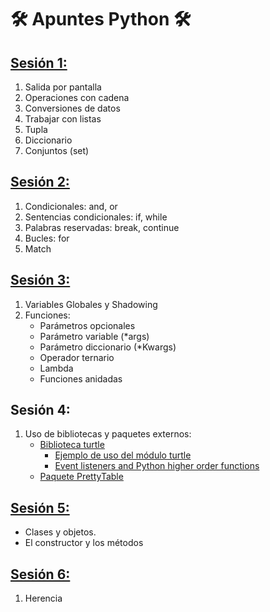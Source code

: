 # 🛠️ Apuntes Python 🛠️
## [Sesión 1:](./Apuntes/Sesion1.py)
1. Salida por pantalla
2. Operaciones con cadena
3. Conversiones de datos
4. Trabajar con listas
5. Tupla
6. Diccionario
7. Conjuntos (set)
## [Sesión 2:](./Apuntes/Sesion2.py)
1. Condicionales: and, or
2. Sentencias condicionales: if, while
3. Palabras reservadas: break, continue
4. Bucles: for
5. Match
## [Sesión 3:](./Apuntes/Sesion3.py)
1. Variables Globales y Shadowing
2. Funciones:
    * Parámetros opcionales
    * Parámetro variable (*args)
    * Parámetro diccionario (*Kwargs)
    * Operador ternario
    * Lambda
    * Funciones anidadas
## Sesión 4:
1. Uso de bibliotecas y paquetes externos:
   * [Biblioteca turtle](./Apuntes/Sesion4/biblio_turtle.py)
      * [Ejemplo de uso del módulo turtle](./Apuntes/Sesion4/turtle_proyecto.py)
      * [Event listeners and Python higher order functions](./Apuntes/Sesion4/turtle_event.py)
   * [Paquete PrettyTable](./Apuntes/Sesion4/pretty_table.py)
## [Sesión 5:](./Apuntes/Sesion5/main.py)
   * Clases y objetos.
   * El constructor y los métodos
## [Sesión 6:](./Apuntes/Sesion6.py)
1. Herencia

